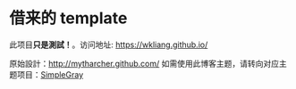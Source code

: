 借来的 template
======================

此项目**只是測試！**。访问地址: <https://wkliang.github.io/>

原始設計：<http://mytharcher.github.com/>
如需使用此博客主题，请转向对应主题项目：[SimpleGray](https://github.com/mytharcher/SimpleGray)
